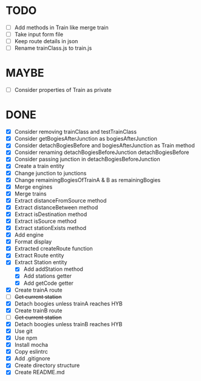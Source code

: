 # TODO
  - [ ] Add methods in Train like merge train 
  - [ ] Take input form file
  - [ ] Keep route details in json
  - [ ] Rename trainClass.js to train.js

# MAYBE
  - [ ] Consider properties of Train as private

# DONE
  - [x] Consider removing trainClass and testTrainClass
  - [x] Consider getBogiesAfterJunction as bogiesAfterJunction
  - [x] Consider detachBogiesBefore and bogiesAfterJunction as Train method
  - [x] Consider renaming detachBogiesBeforeJunction detachBogiesBefore
  - [x] Consider passing junction in detachBogiesBeforeJunction
  - [x] Create a train entity
  - [x] Change junction to junctions
  - [x] Change remainingBogiesOfTrainA & B as remainingBogies
  - [x] Merge engines
  - [x] Merge trains
  - [x] Extract distanceFromSource method
  - [x] Extract distanceBetween method
  - [x] Extract isDestination method
  - [x] Extract isSource method
  - [x] Extract stationExists method
  - [x] Add engine
  - [x] Format display
  - [x] Extracted createRoute function
  - [x] Extract Route entity
  - [x] Extract Station entity
    - [x] Add addStation method
    - [x] Add stations getter
    - [x] Add getCode getter
  - [x] Create trainA route
  - [ ] ~~Get current station~~
  - [x] Detach boogies unless trainA reaches HYB 
  - [x] Create trainB route
  - [ ] ~~Get current station~~
  - [x] Detach boogies unless trainB reaches HYB 
  - [x] Use git
  - [x] Use npm
  - [x] Install mocha
  - [x] Copy eslintrc
  - [x] Add .gitignore
  - [x] Create directory structure
  - [x] Create README.md
